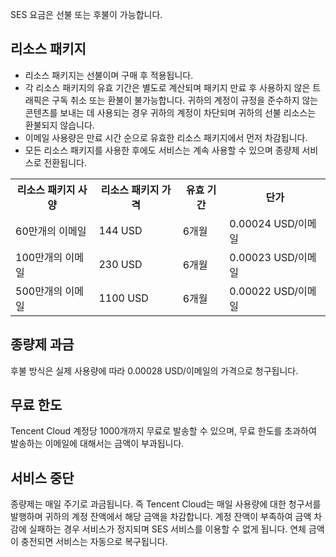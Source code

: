 SES 요금은 선불 또는 후불이 가능합니다.

## 리소스 패키지
- 리소스 패키지는 선불이며 구매 후 적용됩니다. 
- 각 리소스 패키지의 유효 기간은 별도로 계산되며 패키지 만료 후 사용하지 않은 트래픽은 구독 취소 또는 환불이 불가능합니다. 귀하의 계정이 규정을 준수하지 않는 콘텐츠를 보내는 데 사용되는 경우 귀하의 계정이 차단되며 귀하의 선불 리소스는 환불되지 않습니다.
- 이메일 사용량은 만료 시간 순으로 유효한 리소스 패키지에서 먼저 차감됩니다.
- 모든 리소스 패키지를 사용한 후에도 서비스는 계속 사용할 수 있으며 종량제 서비스로 전환됩니다.
<escape>
<table>
<tr>
<th>리소스 패키지 사양</th>
<th>리소스 패키지 가격</th>
<th>유효 기간</th>
<th>단가</th>
</tr>
<tr>
<td>60만개의 이메일</td>
<td>144 USD</td>
<td>6개월</td>
<td>0.00024 USD/이메일</td>
</tr>
<tr>
<td>100만개의 이메일</td>
<td>230 USD</td>
<td>6개월</td>
<td>0.00023 USD/이메일</td>
</tr>
<tr>
<td>500만개의 이메일</td>
<td>1100 USD</td>
<td>6개월</td>
<td>0.00022 USD/이메일</td>
</tr>
</table>

</escape>

## 종량제 과금
후불 방식은 실제 사용량에 따라  0.00028 USD/이메일의 가격으로 청구됩니다. 
## 무료 한도
Tencent Cloud 계정당 1000개까지 무료로 발송할 수 있으며, 무료 한도를 초과하여 발송하는 이메일에 대해서는 금액이 부과됩니다.
## 서비스 중단
종량제는 매일 주기로 과금됩니다. 즉 Tencent Cloud는 매일 사용량에 대한 청구서를 발행하며 귀하의 계정 잔액에서 해당 금액을 차감합니다. 계정 잔액이 부족하여 금액 차감에 실패하는 경우 서비스가 정지되며 SES 서비스를 이용할 수 없게 됩니다. 연체 금액이 충전되면 서비스는 자동으로 복구됩니다.


